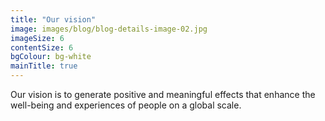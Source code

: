 ```yaml
---
title: "Our vision"
image: images/blog/blog-details-image-02.jpg
imageSize: 6
contentSize: 6
bgColour: bg-white
mainTitle: true
---
```

Our vision is to generate positive and meaningful effects that enhance the well-being and experiences of people on a global scale.
